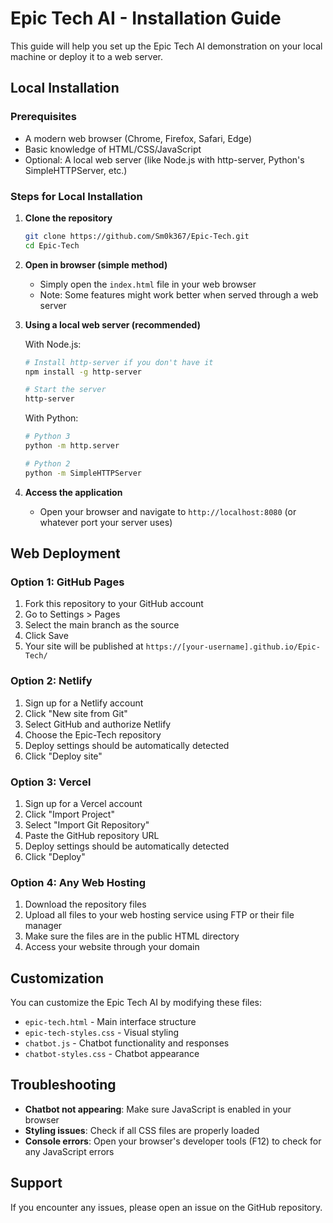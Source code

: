 # Epic Tech AI - Installation Guide

This guide will help you set up the Epic Tech AI demonstration on your local machine or deploy it to a web server.

## Local Installation

### Prerequisites
- A modern web browser (Chrome, Firefox, Safari, Edge)
- Basic knowledge of HTML/CSS/JavaScript
- Optional: A local web server (like Node.js with http-server, Python's SimpleHTTPServer, etc.)

### Steps for Local Installation

1. **Clone the repository**
   ```bash
   git clone https://github.com/Sm0k367/Epic-Tech.git
   cd Epic-Tech
   ```

2. **Open in browser (simple method)**
   - Simply open the `index.html` file in your web browser
   - Note: Some features might work better when served through a web server

3. **Using a local web server (recommended)**
   
   With Node.js:
   ```bash
   # Install http-server if you don't have it
   npm install -g http-server
   
   # Start the server
   http-server
   ```
   
   With Python:
   ```bash
   # Python 3
   python -m http.server
   
   # Python 2
   python -m SimpleHTTPServer
   ```

4. **Access the application**
   - Open your browser and navigate to `http://localhost:8080` (or whatever port your server uses)

## Web Deployment

### Option 1: GitHub Pages

1. Fork this repository to your GitHub account
2. Go to Settings > Pages
3. Select the main branch as the source
4. Click Save
5. Your site will be published at `https://[your-username].github.io/Epic-Tech/`

### Option 2: Netlify

1. Sign up for a Netlify account
2. Click "New site from Git"
3. Select GitHub and authorize Netlify
4. Choose the Epic-Tech repository
5. Deploy settings should be automatically detected
6. Click "Deploy site"

### Option 3: Vercel

1. Sign up for a Vercel account
2. Click "Import Project"
3. Select "Import Git Repository"
4. Paste the GitHub repository URL
5. Deploy settings should be automatically detected
6. Click "Deploy"

### Option 4: Any Web Hosting

1. Download the repository files
2. Upload all files to your web hosting service using FTP or their file manager
3. Make sure the files are in the public HTML directory
4. Access your website through your domain

## Customization

You can customize the Epic Tech AI by modifying these files:

- `epic-tech.html` - Main interface structure
- `epic-tech-styles.css` - Visual styling
- `chatbot.js` - Chatbot functionality and responses
- `chatbot-styles.css` - Chatbot appearance

## Troubleshooting

- **Chatbot not appearing**: Make sure JavaScript is enabled in your browser
- **Styling issues**: Check if all CSS files are properly loaded
- **Console errors**: Open your browser's developer tools (F12) to check for any JavaScript errors

## Support

If you encounter any issues, please open an issue on the GitHub repository.